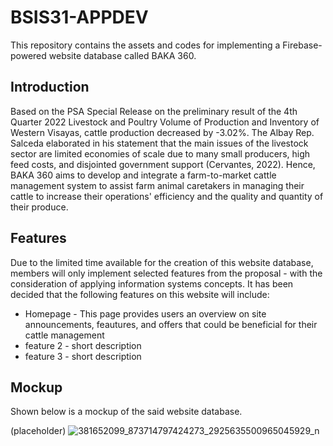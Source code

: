 # BSIS31-APPDEV
This repository contains the assets and codes for implementing a Firebase-powered website database called BAKA 360.

## Introduction
Based on the PSA Special Release on the preliminary result of the 4th Quarter 2022 Livestock and Poultry Volume of Production and Inventory of Western Visayas, cattle production decreased by -3.02%. The Albay Rep. Salceda elaborated in his statement that the main issues of the livestock sector are limited economies of scale due to many small producers, high feed costs, and disjointed government support (Cervantes, 2022). Hence, BAKA 360 aims to develop and integrate a farm-to-market cattle management system to assist farm animal caretakers in managing their cattle to increase their operations' efficiency and the quality and quantity of their produce.

## Features
Due to the limited time available for the creation of this website database, members will only implement selected features from the proposal - with the consideration of applying information systems concepts. It has been decided that the following features on this website will include:

* Homepage - This page provides users an overview on site announcements, feautures, and offers that could be beneficial for their cattle management
* feature 2 - short description
* feature 3 - short description

## Mockup
Shown below is a mockup of the said website database.

(placeholder)
![381652099_873714797424273_2925635500965045929_n](https://github.com/LeiAbllr/BSIS31-APPDEV/assets/91423384/ae4f7c89-8a18-4e92-98de-be1d4c41fbe8)
